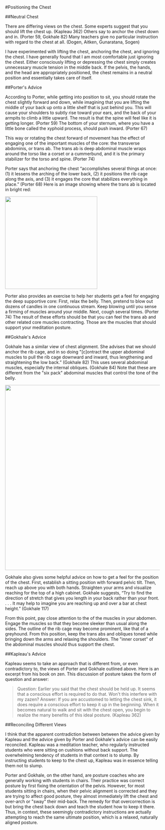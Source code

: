 #Positioning the Chest

##Neutral Chest

There are differing views on the chest. Some experts suggest that you should lift the chest up. (Kapleau 362) Others say to anchor the chest down and in. (Porter 59, Gokhale 82) Many teachers give no particular instruction with regard to the chest at all. (Dogen, Aitken, Gunaratana, Sogen) 

I have experimented with lifting the chest, anchoring the chest, and ignoring the chest. I have generally found that I am most comfortable just ignoring the chest. Either consciously lifting or depressing the chest simply creates unnecessary muscle tension in the middle back. If the pelvis, the hands, and the head are appropriately positioned, the chest remains in a neutral position and essentially takes care of itself. 

##Porter's Advice

According to Porter, while getting into position to sit, you should rotate the chest slightly forward and down, while imagining that you are lifting the middle of your back up onto a little shelf that is just behind you. This will cause your shoulders to subtly rise toward your ears, and the back of your armpits to climb a little upward. The result is that the spine will feel like it is getting longer. (Porter 59) The bottom of your sternum, where you have a little bone called the xyphoid process, should push inward. (Porter 67)

This way or rotating the chest forward of movement has the effect of engaging one of the important muscles of the core: the transverse abdominis, or trans ab. The trans ab is deep abdominal muscle wraps around the torso like a corset or a cummerbund, and it is the primary stabilizer for the torso and spine. (Porter 74)

Porter says that anchoring the chest “accomplishes several things at once: (1) it lessens the arching of the lower back, (2) it positions the rib cage along the axis, and (3) it engages the core that stabilizes everything in place.” (Porter 68) Here is an image showing where the trans ab is located in bright red:

<div class="center-image"><img src="/images/transab.png" class="page-standard" style="width: 300px"></div>

Porter also provides an exercise to help her students get a feel for engaging the deep supportive core: First, relax the belly. Then, pretend to blow out dozens of candles in one continuous stream. Keep blowing until you sense a firming of muscles around your middle. Next, cough several times. (Porter 74) The result of these efforts should be that you can feel the trans ab and other related core muscles contracting. Those are the muscles that should support your meditation posture.

##Gokhale's Advice

Gokhale has a similar view of chest alignment. She advises that we should anchor the rib cage, and in so doing "[c]ontract the upper abdominal muscles to pull the rib cage downward and inward, thus lengthening and straightening the low back.” (Gokhale 82) This uses several abdominal muscles, especially the internal obliques. (Gokhale 84) Note that these are different from the "six pack" abdominal muscles that control the tone of the belly.

<div class="center-image"><img src="/images/abs.jpg" class="page-standard" style="width: 600px"></div>

Gokhale also gives some helpful advice on how to get a feel for the position of the chest. First, establish a sitting position with forward pelvic tilt. Then, reach up above you with both hands. Straighten your arms and visualize reaching for the top of a high cabinet. Gokhale suggests, “Try to find the direction of stretch that gives you length in your back rather than your front. . . . It may help to imagine you are reaching up and over a bar at chest height.” (Gokhale 117)

From this point, pay close attention to the of the muscles in your abdomen. Engage the muscles so that they become sleeker than usual along the sides. The outline of the rib cage may become prominent, like that of a greyhound. From this position, keep the trans abs and obliques toned while bringing down the arms and relaxing the shoulders. The "inner corset" of the abdominal muscles should thus support the chest.

##Kapleau's Advice

Kapleau seems to take an approach that is different from, or even contradictory to, the views of Porter and Gokhale outlined above. Here is an excerpt from his book on zen. This discussion of posture takes the form of question and answer:

>Question: Earlier you said that the chest should be held up. It seems that a conscious effort is required to do that. Won't this interfere with my zazen?
>Answer: If you are accustomed to letting the chest sink, it does require a conscious effort to keep it up in the beginning. When it becomes natural to walk and sit with the chest open, you begin to realize the many benefits of this ideal posture. (Kapleau 362)

##Reconciling Different Views

I think that the apparent contradiction between between the advice given by Kapleau and the advice given by Porter and Gokhale's advice can be easily reconciled. Kapleau was a  meditation teacher, who regularly instructed students who were sitting on cushions without back support. The overwhelming tendency of students in that context is to slump. By instructing students to keep to the chest up, Kapleau was in essence telling them not to slump.

Porter and Gokhale, on the other hand, are posture coaches who are generally working with students in chairs. Their practice was correct posture by first fixing the orientation of the pelvis. However, for most students sitting in chairs, when their pelvic alignment is corrected and they are trying to affect good posture, they almost immediately lift the chest and over-arch or "sway" their mid-back. The remedy for that overcorrection is but bring the chest back down and teach the student how to keep it there. Thus, in context, these seemingly contradictory instructions are actually attempting to reach the same ultimate position, which is a relaxed, naturally aligned posture.
